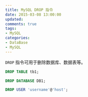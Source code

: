 ```yaml
---
title: MySQL DROP 指令
date: 2015-03-08 13:00:00
updated:
comments: true
tags:
- MySQL
categories:
- DataBase
- MySQL
---
```


`DROP` 指令可用于删除数据库、数据表等。

<!--more-->

```sql
DROP TABLE tb1;

DROP DATABASE DB1;

DROP USER 'username'@'host';
```
